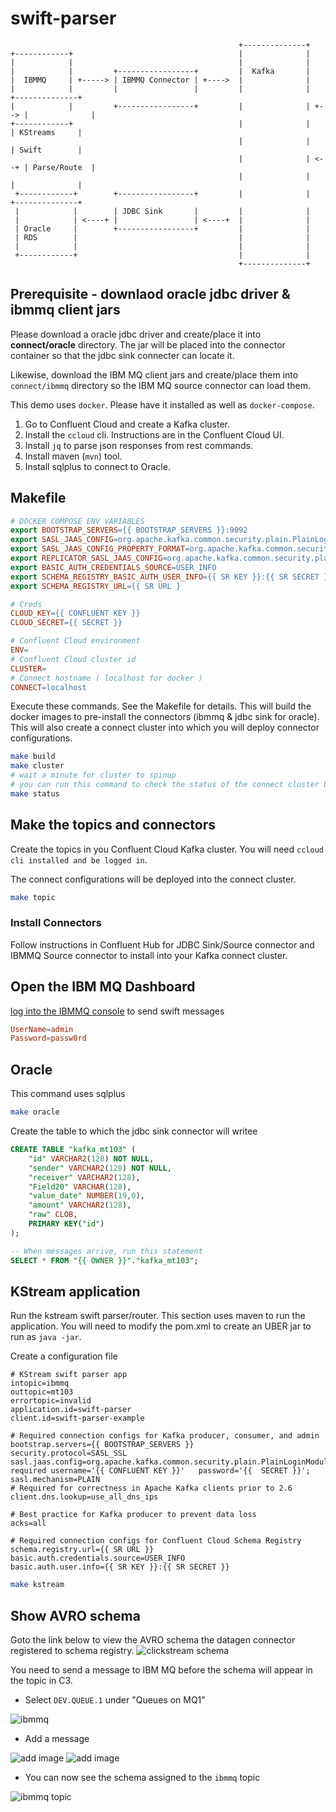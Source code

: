 # swift-parser

```text
                                                   +--------------+
+------------+                                     |              |
|            |                                     |              |
|            |         +-----------------+         |  Kafka       |
|  IBMMQ     | +-----> | IBMMQ Connector | +---->  |              |
|            |         |                 |         |              |      +--------------+
|            |         +-----------------+         |              | +--> |              |
+------------+                                     |              |      | KStreams     |
                                                   |              |      | Swift        |
                                                   |              | <--+ | Parse/Route  |
                                                   |              |      |              |
 +------------+        +-----------------+         |              |      +--------------+
 |            |        | JDBC Sink       |         |              |
 |            | <----+ |                 | <----+  |              |
 | Oracle     |        +-----------------+         |              |
 | RDS        |                                    |              |
 |            |                                    |              |
 +------------+                                    |              |
                                                   +--------------+

```

## Prerequisite - downlaod oracle jdbc driver & ibmmq client jars

Please download a oracle jdbc driver and create/place it into **connect/oracle** directory. The jar will be placed into the connector container so that the jdbc sink connecter can locate it.

Likewise, download the IBM MQ client jars and create/place them into `connect/ibmmq` directory so the IBM MQ source connector can load them.

This demo uses `docker`. Please have it installed as well as `docker-compose`.

1. Go to Confluent Cloud and create a Kafka cluster.
1. Install the `ccloud` cli. Instructions are in the Confluent Cloud UI.
1. Install `jq` to parse json responses from rest commands.
1. Install maven (`mvn`) tool.
1. Install sqlplus to connect to Oracle.

## Makefile

```Makefile
# DOCKER COMPOSE ENV VARIABLES
export BOOTSTRAP_SERVERS={{ BOOTSTRAP_SERVERS }}:9092
export SASL_JAAS_CONFIG=org.apache.kafka.common.security.plain.PlainLoginModule   required username='{{ CONFLUENT KEY }}'   password='{{ SECRET }}';
export SASL_JAAS_CONFIG_PROPERTY_FORMAT=org.apache.kafka.common.security.plain.PlainLoginModule   required username='{{ CONFLUENT KEY }}'   password='{{  SECRET }}';
export REPLICATOR_SASL_JAAS_CONFIG=org.apache.kafka.common.security.plain.PlainLoginModule   required username='{{ CONFLUENT KEY }}'   password='{{  SECRET }}';
export BASIC_AUTH_CREDENTIALS_SOURCE=USER_INFO
export SCHEMA_REGISTRY_BASIC_AUTH_USER_INFO={{ SR KEY }}:{{ SR SECRET }}
export SCHEMA_REGISTRY_URL={{ SR URL }

# Creds
CLOUD_KEY={{ CONFLUENT KEY }}
CLOUD_SECRET={{ SECRET }}

# Confluent Cloud environment
ENV=
# Confluent Cloud cluster id
CLUSTER=
# Connect hostname ( localhost for docker )
CONNECT=localhost
```

Execute these commands. See the Makefile for details. This will build the docker images to pre-install the connectors (ibmmq & jdbc sink for oracle). This will also create a connect cluster into which you will deploy connector configurations.

```bash
make build
make cluster
# wait a minute for cluster to spinup
# you can run this command to check the status of the connect cluster before moving forward
make status
```

## Make the topics and connectors

Create the topics in you Confluent Cloud Kafka cluster. You will need `ccloud cli installed and be logged in`.

The connect configurations will be deployed into the connect cluster.

```bash
make topic
```

### Install Connectors

Follow instructions in Confluent Hub for JDBC Sink/Source connector and IBMMQ Source connector to install into your Kafka connect cluster.

## Open the IBM MQ Dashboard

[log into the IBMMQ console](https://localhost:9443/ibmmq/console/login.html) to send swift messages

```conf
UserName=admin
Password=passw0rd
```

## Oracle

This command uses sqlplus

```bash
make oracle
```

Create the table to which the jdbc sink connector will writee

```sql
CREATE TABLE "kafka_mt103" (
    "id" VARCHAR2(128) NOT NULL,
    "sender" VARCHAR2(128) NOT NULL,
    "receiver" VARCHAR2(128),
    "Field20" VARCHAR(128),
    "value_date" NUMBER(19,0),
    "amount" VARCHAR2(128),
    "raw" CLOB,
    PRIMARY KEY("id")
);

-- When messages arrive, run this statement
SELECT * FROM "{{ OWNER }}"."kafka_mt103";
```

## KStream application

Run the kstream swift parser/router. This section uses maven to run the application. You will need to modify the pom.xml to create an UBER jar to run as `java -jar`.

Create a configuration file

```properties
# KStream swift parser app
intopic=ibmmq
outtopic=mt103
errortopic=invalid
application.id=swift-parser
client.id=swift-parser-example

# Required connection configs for Kafka producer, consumer, and admin
bootstrap.servers={{ BOOTSTRAP_SERVERS }}
security.protocol=SASL_SSL
sasl.jaas.config=org.apache.kafka.common.security.plain.PlainLoginModule   required username='{{ CONFLUENT KEY }}'   password='{{  SECRET }}';
sasl.mechanism=PLAIN
# Required for correctness in Apache Kafka clients prior to 2.6
client.dns.lookup=use_all_dns_ips

# Best practice for Kafka producer to prevent data loss
acks=all

# Required connection configs for Confluent Cloud Schema Registry
schema.registry.url={{ SR URL }}
basic.auth.credentials.source=USER_INFO
basic.auth.user.info={{ SR KEY }}:{{ SR SECRET }}
```

```bash
make kstream
```



## Show AVRO schema

Goto the link below to view the AVRO schema the datagen connector registered to schema registry.
![clickstream schema](images/clickstream-schema.png)

You need to send a message to IBM MQ before the schema will appear in the topic in C3.

- Select `DEV.QUEUE.1` under "Queues on MQ1"

![ibmmq](images/ibmmq-queues.png)

- Add a message

![add image](images/addmessage.png)
![add image](images/addmessage2.png)

- You can now see the schema assigned to the `ibmmq` topic

![ibmmq topic](images/ibmmq-schema.png)
